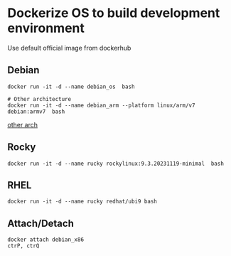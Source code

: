 # Dockerize OS to build development environment

Use default official image from dockerhub


## Debian
```
docker run -it -d --name debian_os  bash

# Other architecture
docker run -it -d --name debian_arm --platform linux/arm/v7 debian:armv7  bash
```
[other arch](https://github.com/esmaeelE/embedded/blob/main/docker.md)

## Rocky

```
docker run -it -d --name rucky rockylinux:9.3.20231119-minimal  bash
```

## RHEL

```
docker run -it -d --name rucky redhat/ubi9 bash
```

## Attach/Detach
```
docker attach debian_x86
ctrP, ctrQ
```

